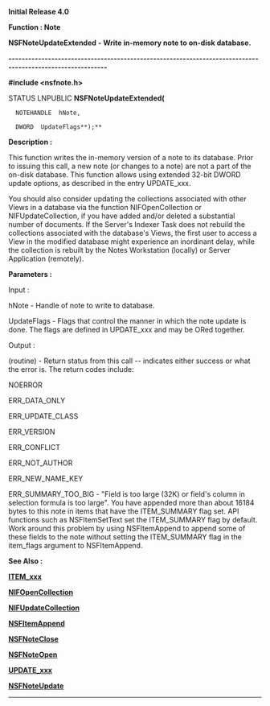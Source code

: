 




<!--
 /\* Font Definitions \*/
 @font-face
 {font-family:Helv;
 panose-1:2 11 6 4 2 2 2 3 2 4;}
@font-face
 {font-family:"Cambria Math";
 panose-1:2 4 5 3 5 4 6 3 2 4;}
 /\* Style Definitions \*/
 p.MsoNormal, li.MsoNormal, div.MsoNormal
 {margin-top:0cm;
 margin-right:0cm;
 margin-bottom:8.0pt;
 margin-left:0cm;
 line-height:107%;
 font-size:11.0pt;
 font-family:"Calibri",sans-serif;}
.MsoChpDefault
 {font-size:11.0pt;}
.MsoPapDefault
 {margin-bottom:8.0pt;
 line-height:107%;}
 /\* Page Definitions \*/
 @page WordSection1
 {size:612.0pt 792.0pt;
 margin:72.0pt 72.0pt 72.0pt 72.0pt;}
div.WordSection1
 {page:WordSection1;}
-->




**Initial Release 4.0**



**Function : Note**



**NSFNoteUpdateExtended** **- Write
in-memory note to on-disk database.**


**----------------------------------------------------------------------------------------------------------**



**#include <nsfnote.h>**



STATUS
LNPUBLIC **NSFNoteUpdateExtended(**  

      NOTEHANDLE  hNote,  

      DWORD  UpdateFlags**);**



**Description :**



This
function writes the in-memory version of a note to its database.  Prior to
issuing this call, a new note (or changes to a note) are not a part of the
on-disk database.  This function allows using extended 32-bit DWORD update
options, as described in the entry UPDATE\_xxx.  

  

You should also consider updating the collections associated with other Views
in a database via the function NIFOpenCollection or NIFUpdateCollection, if you
have added and/or deleted a substantial number of documents.  If the Server's
Indexer Task does not rebuild the collections associated with the database's
Views,  the first user to access a View in the modified database might
experience an inordinant delay, while the collection is rebuilt by the Notes
Workstation (locally) or Server Application (remotely).


 


**Parameters :**



Input :  

hNote  -  Handle of note to write to database.  

  

UpdateFlags  -  Flags that control the manner in which the note update is done.
The flags are defined in UPDATE\_xxx and may be ORed together.  

  




Output :  

(routine)  -  Return status from this call -- indicates either success or what
the error is. The return codes include:  

  

NOERROR  

ERR\_DATA\_ONLY  

ERR\_UPDATE\_CLASS  

ERR\_VERSION  

ERR\_CONFLICT  

ERR\_NOT\_AUTHOR  

ERR\_NEW\_NAME\_KEY  

  

ERR\_SUMMARY\_TOO\_BIG -  "Field is too large (32K) or field's column in selection
formula is too large".  You have appended more than about 16184 bytes to
this note in items that have the ITEM\_SUMMARY flag set. API functions such as
NSFItemSetText set the ITEM\_SUMMARY flag by default. Work around this problem
by using NSFItemAppend to append some of these fields to the note without
setting the ITEM\_SUMMARY flag in the item\_flags argument to NSFItemAppend.   

  

  




 **See Also :**


**[ITEM\_xxx](notes:///8525872100478C66/61FD4E9848264AD28525620B006BA8BD/00F200B70087008C85255E2D007931E6)**


**[NIFOpenCollection](NIFOpenCollection.md)**


**[NIFUpdateCollection](NIFUpdateCollection.md)**


**[NSFItemAppend](NSFItemAppend.md)**


**[NSFNoteClose](NSFNoteClose.md)**


**[NSFNoteOpen](NSFNoteOpen.md)**


**[UPDATE\_xxx](notes:///8525872100478C66/61FD4E9848264AD28525620B006BA8BD/85255D56004D3F6385255B4A0056976E)**


**[NSFNoteUpdate](NSFNoteUpdate.md)**



----------------------------------------------------------------------------------------------------------


 





